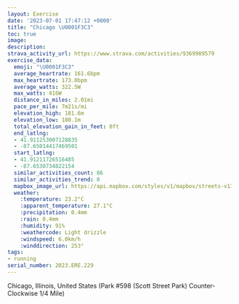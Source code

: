 ```yaml
---
layout: Exercise
date: '2023-07-01 17:47:12 +0000'
title: "Chicago \U0001F3C3"
toc: true
image:
description:
strava_activity_url: https://www.strava.com/activities/9369989579
exercise_data:
  emoji: "\U0001F3C3"
  average_heartrate: 161.6bpm
  max_heartrate: 173.0bpm
  average_watts: 322.5W
  max_watts: 416W
  distance_in_miles: 2.01mi
  pace_per_mile: 7m21s/mi
  elevation_high: 181.6m
  elevation_low: 180.1m
  total_elevation_gain_in_feet: 0ft
  end_latlng:
  - 41.911253007128835
  - -87.65014417469501
  start_latlng:
  - 41.91211726516485
  - -87.6530734822154
  similar_activities_count: 86
  similar_activities_trend: 0
  mapbox_image_url: https://api.mapbox.com/styles/v1/mapbox/streets-v11/static/path-5+787af2-1.0(g%7Bx~Fxk~uO%3FaACc%40IYIIbBaClAcC%40QEs%40Fk%40EoA%60%40%40CQA_%40CiICg%40%40eAAcC%3Fq%40HgAC_AI%7B%40%40i%40FMPS%60%40YPAXFJ%3FHDDJAd%40%40xCBdANTPNJBv%40%40b%40CPETSJUB%5D%40iACoAIc%40QYMGUCg%40%40m%40FKDKHMVCPCxA%3FjA%40RDPNTZNlA%3FZENMNSH%5BEmDGYKUSM%5BCiADWHMPIZGlABhBFXJNZNl%40Bp%40CVIRWLg%40CmBE%7D%40COQ%5BQMi%40Cg%40%40SDYNMRENCl%40%40%7CCJVRNTFZAfACPKTa%40B%5DG%7BCCWIUQOSG%7B%40EiAAYKE%3FYBk%40C%5D%40ECIFGJUNA%7C%40B%5E%3Ff%40Bn%40ChABlCCx%40%40%7CFDrB%40jB),pin-s-s+e5b22e(-87.65133,41.91172),pin-s-f+89ae00(-87.64836999999999,41.911010000000005)/auto/800x800?access_token=pk.eyJ1Ijoiam9zaGJlY2ttYW4iLCJhIjoiY205eWR2aDd1MWZ6djJrbXc4a3M0bWZleiJ9.XiG9OWkNcZk2QzjJbxLB4A
  weather:
    :temperature: 23.2°C
    :apparent_temperature: 27.1°C
    :precipitation: 0.4mm
    :rain: 0.4mm
    :humidity: 91%
    :weathercode: Light drizzle
    :windspeed: 6.0km/h
    :winddirection: 253°
tags:
- running
serial_number: 2023.ERE.229
---
```

Chicago, Illinois, United States (Park #598 (Scott Street Park) Counter-Clockwise 1/4 Mile)
